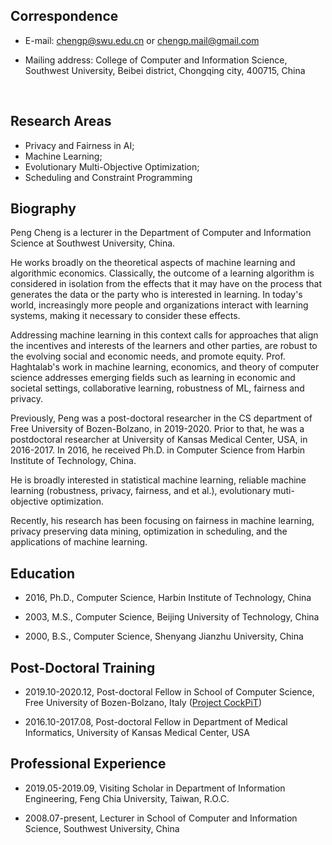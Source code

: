 

## Correspondence  

   - E-mail:  <chengp@swu.edu.cn> or <chengp.mail@gmail.com>     

   - Mailing address:   College of Computer and Information Science, Southwest University, Beibei district, Chongqing city, 400715, China   

<br/>


## Research Areas  
   * Privacy and Fairness in AI;   
   * Machine Learning;   
   * Evolutionary Multi-Objective Optimization;   
   * Scheduling and Constraint Programming 



## Biography

Peng Cheng is a lecturer in the Department of Computer and Information Science at Southwest University, China. 


He works broadly on the theoretical aspects of machine learning and algorithmic economics. Classically, the outcome of a learning algorithm is considered in isolation from the effects that it may have on the process that generates the data or the party who is interested in learning. In today's world, increasingly more people and organizations interact with learning systems, making it necessary to consider these effects. 

Addressing machine learning in this context calls for approaches that align the incentives and interests of the learners and other parties, are robust to the evolving social and economic needs, and promote equity. Prof. Haghtalab's work in machine learning, economics, and theory of computer science addresses emerging fields such as learning in economic and societal settings, collaborative learning, robustness of ML, fairness and privacy.

Previously, Peng was a post-doctoral researcher in the CS department of Free University of Bozen-Bolzano, in 2019-2020. Prior to that, he was a postdoctoral researcher at University of Kansas Medical Center, USA, in 2016-2017. In 2016, he received Ph.D. in Computer Science from Harbin Institute of Technology, China. 

He is broadly interested in statistical machine learning, reliable machine learning (robustness, privacy, fairness, and et al.), evolutionary muti-objective optimization. 

Recently, his research has been focusing on fairness in machine learning, privacy preserving data mining, optimization in scheduling, and the applications of machine learning.



## Education

- 2016, Ph.D., Computer Science, Harbin Institute of Technology, China  

- 2003, M.S.,  Computer Science, Beijing University of Technology, China  

- 2000, B.S.,  Computer Science, Shenyang Jianzhu University, China



## Post-Doctoral Training

* 2019.10-2020.12, Post-doctoral Fellow in School of Computer Science, Free University of Bozen-Bolzano, Italy	([Project CockPiT](https://cpm-project.inf.unibz.it/))
    
* 2016.10-2017.08, Post-doctoral Fellow in Department of Medical Informatics, University of Kansas Medical Center, USA	



## Professional Experience

- 2019.05-2019.09, Visiting Scholar in Department of Information Engineering, Feng Chia University, Taiwan, R.O.C.
    
- 2008.07-present, Lecturer in School of Computer and Information Science, Southwest University, China				
		  

<br/>




